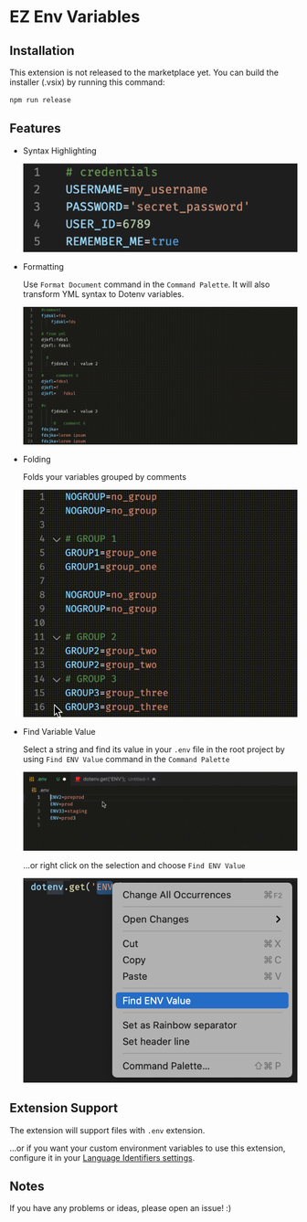 # EZ Env Variables

## Installation

This extension is not released to the marketplace yet. You can build the installer (.vsix) by running this command:

```bash
npm run release
```

## Features

* Syntax Highlighting

  ![syntax-highlighting](images/syntax-highlighting.png)

* Formatting

  Use `Format Document` command in the `Command Palette`. It will also transform YML syntax to Dotenv variables.

  ![formatting](images/formatting.gif)

* Folding

  Folds your variables grouped by comments

  ![folding](images/folding.gif)

* Find Variable Value

  Select a string and find its value in your `.env` file in the root project by using `Find ENV Value` command in the `Command Palette`

  ![find-env](images/find-env.gif)

  ...or right click on the selection and choose `Find ENV Value`

  ![find-env](images/find-env.png)

## Extension Support

The extension will support files with `.env` extension.

...or if you want your custom environment variables to use this extension, configure it in your [Language Identifiers settings](https://code.visualstudio.com/docs/languages/identifiers).

## Notes

If you have any problems or ideas, please open an issue! :)
